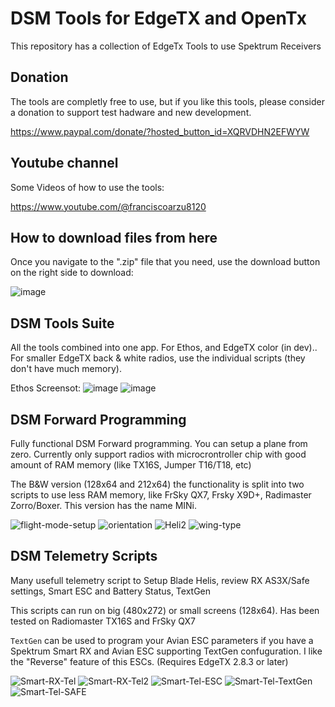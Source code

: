 
# DSM Tools for EdgeTX and OpenTx 
This repository has a collection of EdgeTx Tools to use Spektrum Receivers

## Donation

The tools are completly free to use, but if you like this tools, please consider a donation to support test hadware and new development.  

https://www.paypal.com/donate/?hosted_button_id=XQRVDHN2EFWYW


## Youtube channel

Some Videos of how to use the tools:

https://www.youtube.com/@franciscoarzu8120

## How to download files from here

Once you navigate to the ".zip" file that you need, use the download button on the right side to download:

![image](https://github.com/frankiearzu/DSMTools/assets/32604366/2448e43d-94b8-4d24-b055-f91ac0f9dfdf)


## DSM Tools Suite
All the tools combined into one app. For Ethos, and EdgeTX color (in dev)..  For smaller EdgeTX back & white radios, use the individual scripts (they don't have much memory).

Ethos Screensot:
![image](https://github.com/user-attachments/assets/22a280e3-3f4b-4591-ac82-e8a2c4ec3193)
![image](https://github.com/user-attachments/assets/0da5693b-025c-40a1-b465-81f8fd258fcd)



## DSM Forward Programming

Fully functional DSM Forward programming.  You can setup a plane from zero.  Currently only support radios with microcrontroller chip with good amount of RAM memory (like TX16S, Jumper T16/T18, etc)

The B&W version (128x64 and 212x64) the functionality is split into two scripts to use less RAM memory, like FrSky QX7, Frsky X9D+, Radimaster Zorro/Boxer. This version has the name MINi. 

![flight-mode-setup](https://user-images.githubusercontent.com/32604366/230751444-be0a271d-ae94-4cec-aaff-564472ffc800.png)
![orientation](https://github.com/frankiearzu/DSMTools/assets/32604366/8cf72434-b8bd-46f9-9bef-2d3fcd35d47c)
![Heli2](https://github.com/frankiearzu/DSMTools/assets/32604366/cab6ee1e-213a-47f9-8e76-8ff5cf459bd3)
![wing-type](https://github.com/frankiearzu/DSMTools/assets/32604366/455c3193-6b74-48e2-9afa-ffbc901961d7)




## DSM Telemetry Scripts

Many usefull telemetry script to Setup Blade Helis, review RX AS3X/Safe settings, Smart ESC and Battery Status, TextGen

This scripts can run on big (480x272) or small screens (128x64).
Has been tested on Radiomaster TX16S and FrSky QX7

`TextGen` can be used to program your Avian ESC parameters if you have a Spektrum Smart RX and Avian ESC supporting TextGen confuguration. I like the "Reverse" feature of this ESCs. (Requires EdgeTX 2.8.3 or later)

![Smart-RX-Tel](https://user-images.githubusercontent.com/32604366/230751833-e92d3eae-2782-4009-a3dc-63ce893f2a38.png)
![Smart-RX-Tel2](https://user-images.githubusercontent.com/32604366/230751488-70b396b7-f08e-4152-a516-d355b3cf4001.png)
![Smart-Tel-ESC](https://github.com/frankiearzu/DSMTools/assets/32604366/af4a0dda-4dff-4740-93c4-6e8e44219e27)
![Smart-Tel-TextGen](https://github.com/frankiearzu/DSMTools/assets/32604366/cb1c66bb-e856-43d8-88e1-b854ab8e0c56)
![Smart-Tel-SAFE](https://github.com/frankiearzu/DSMTools/assets/32604366/867970cb-46c6-4d79-9396-c6de32f6bcf5)




